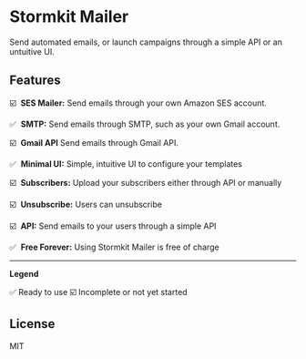 # Stormkit Mailer

Send automated emails, or launch campaigns through a simple API or an untuitive UI.

## Features

☑️ &nbsp;**SES Mailer:** Send emails through your own Amazon SES account.

✅ &nbsp;**SMTP:** Send emails through SMTP, such as your own Gmail account.

☑️ &nbsp;**Gmail API** Send emails through Gmail API.

✅ &nbsp;**Minimal UI:** Simple, intuitive UI to configure your templates

☑️ &nbsp;**Subscribers:** Upload your subscribers either through API or manually

☑️ &nbsp;**Unsubscribe:** Users can unsubscribe

☑️ &nbsp;**API:** Send emails to your users through a simple API

✅ &nbsp;**Free Forever:** Using Stormkit Mailer is free of charge

---

**Legend**

✅ Ready to use
☑️ Incomplete or not yet started

## License

MIT
